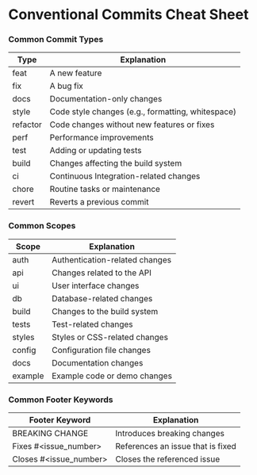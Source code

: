 # Conventional Commits Cheat Sheet

### Common Commit Types

| Type      | Explanation |
|-----------|-------------|
| feat      | A new feature |
| fix       | A bug fix |
| docs      | Documentation-only changes |
| style     | Code style changes (e.g., formatting, whitespace) |
| refactor  | Code changes without new features or fixes |
| perf      | Performance improvements |
| test      | Adding or updating tests |
| build     | Changes affecting the build system |
| ci        | Continuous Integration-related changes |
| chore     | Routine tasks or maintenance |
| revert    | Reverts a previous commit |

### Common Scopes

| Scope    | Explanation |
|----------|-------------|
| auth     | Authentication-related changes |
| api      | Changes related to the API |
| ui       | User interface changes |
| db       | Database-related changes |
| build    | Changes to the build system |
| tests    | Test-related changes |
| styles   | Styles or CSS-related changes |
| config   | Configuration file changes |
| docs     | Documentation changes |
| example  | Example code or demo changes |

### Common Footer Keywords

| Footer Keyword       | Explanation |
|----------------------|-------------|
| BREAKING CHANGE      | Introduces breaking changes |
| Fixes #<issue_number>| References an issue that is fixed |
| Closes #<issue_number>| Closes the referenced issue |